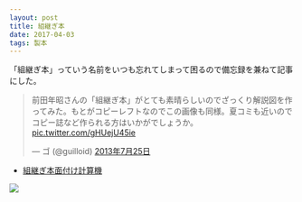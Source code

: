 ```yaml
---
layout: post
title: 組継ぎ本
date: 2017-04-03
tags: 製本
---
```


「組継ぎ本」っていう名前をいつも忘れてしまって困るので備忘録を兼ねて記事にした。

<blockquote class="twitter-tweet" data-lang="ja"><p lang="ja" dir="ltr">前田年昭さんの「組継ぎ本」がとても素晴らしいのでざっくり解説図を作ってみた。もとがコピーレフトなのでこの画像も同様。夏コミも近いのでコピー誌など作られる方はいかがでしょうか。 <a href="http://t.co/gHUejU45ie">pic.twitter.com/gHUejU45ie</a></p>&mdash; ゴ (@guilloid) <a href="https://twitter.com/guilloid/status/360403423562194944">2013年7月25日</a></blockquote>
<script async src="//platform.twitter.com/widgets.js" charset="utf-8"></script>

* [組継ぎ本面付け計算機](http://wakufactory.jp/misc/kumitugi/calc.html)

![]({{site.baseurl}}/images/kumitugibon.jpg)
